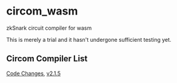 # circom_wasm
zkSnark circuit compiler for wasm 

This is merely a trial and it hasn't undergone sufficient testing yet.

## Circom Compiler List
[Code Changes](https://github.com/ioedeveloper/circom/tree/v2.1.5_wasm), [v2.1.5](https://github.com/ioedeveloper/circom_wasm/tree/v2.1.5_wasm)
